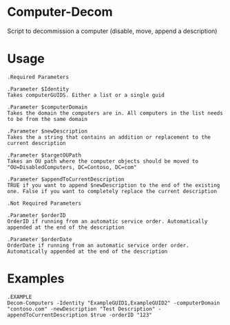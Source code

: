 # Computer-Decom
Script to decommission a computer (disable, move, append a description)

# Usage
    .Required Parameters
    
    .Parameter $Identity
    Takes computerGUIDS. Either a list or a single guid

    .Parameter $computerDomain
    Takes the domain the computers are in. All computers in the list needs to be from the same domain

    .Parameter $newDescription
    Takes the a string that contains an addition or replacement to the current description

    .Parameter $targetOUPath
    Takes an OU path where the computer objects should be moved to "OU=DisabledComputers, DC=Contoso, DC=com"

    .Parameter $appendToCurrentDescription
    TRUE if you want to append $newDescription to the end of the existing one. False if you want to completely replace the current description

    .Not Required Parameters
    
    .Parameter $orderID
    OrderID if running from an automatic service order. Automatically appended at the end of the description

    .Parameter $orderDate
    OrderDate if running from an automatic service order order. Automatically appended at the end of the description

# Examples
    .EXAMPLE
    Decom-Computers -Identity "ExampleGUID1,ExampleGUID2" -computerDomain "contoso.com" -newDescription "Test Description" -appendToCurrentDescription $true -orderID "123"
